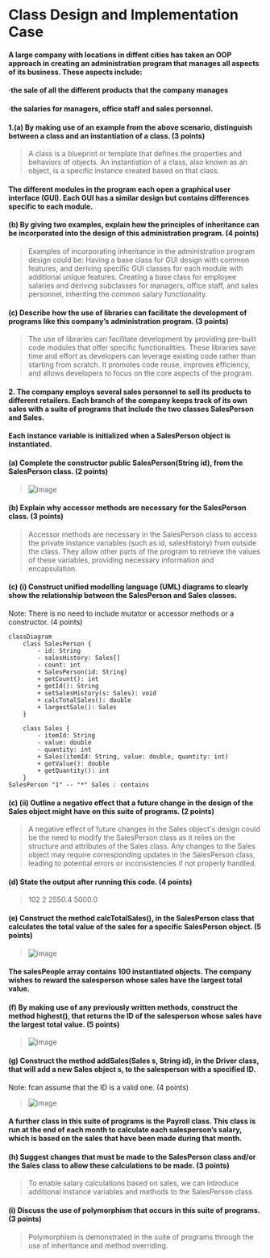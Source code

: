 # Class Design and Implementation Case

#### A large company with locations in diffent cities has taken an OOP approach in creating an administration program that manages all aspects of its business. These aspects include:
#### ·the sale of all the different products that the company manages
#### ·the salaries for managers, office staff and sales personnel.


#### 1.(a) By making use of an example from the above scenario, distinguish between a class and an instantiation of a class. (3 points)
> A class is a blueprint or template that defines the properties and behaviors of objects. An instantiation of a class, also known as an object, is a specific instance created based on that class.

#### The different modules in the program each open a graphical user interface (GUI). Each GUI has a similar design but contains differences specific to each module.

#### (b) By giving two examples, explain how the principles of inheritance can be incorporated into the design of this administration program. (4 points)
>Examples of incorporating inheritance in the administration program design could be:
>Having a base class for GUI design with common features, and deriving specific GUI classes for each module with additional unique features.
>Creating a base class for employee salaries and deriving subclasses for managers, office staff, and sales personnel, inheriting the common salary functionality.

#### (c) Describe how the use of libraries can facilitate the development of programs like this company’s administration program. (3 points)
> The use of libraries can facilitate development by providing pre-built code modules that offer specific functionalities. These libraries save time and effort as developers can leverage existing code rather than starting from scratch. It promotes code reuse, improves efficiency, and allows developers to focus on the core aspects of the program.

#### 2. The company employs several sales personnel to sell its products to different retailers. Each branch of the company keeps track of its own sales with a suite of programs that include the two classes SalesPerson and Sales.

#### Each instance variable is initialized when a SalesPerson object is instantiated.
#### (a) Complete the constructor public SalesPerson(String id), from the SalesPerson class. (2 points)
>![image](https://github.com/RandomKings/forum-oop/assets/127679190/a0f53852-5753-4f1a-a537-331f400e200b)


#### (b) Explain why accessor methods are necessary for the SalesPerson class. (3 points)
> Accessor methods are necessary in the SalesPerson class to access the private instance variables (such as id, salesHistory) from outside the class. They allow other parts of the program to retrieve the values of these variables, providing necessary information and encapsulation.

#### (c) (i) Construct unified modelling language (UML) diagrams to clearly show the relationship between the SalesPerson and Sales classes.
Note: There is no need to include mutator or accessor methods or a constructor. (4 points)
```mermaid
classDiagram
    class SalesPerson {
        - id: String
        - salesHistory: Sales[]
        - count: int
        + SalesPerson(id: String)
        + getCount(): int
        + getId(): String
        + setSalesHistory(s: Sales): void
        + calcTotalSales(): double
        + largestSale(): Sales
    }
    
    class Sales {
        - itemId: String
        - value: double
        - quantity: int
        + Sales(itemId: String, value: double, quantity: int)
        + getValue(): double
        + getQuantity(): int
    }
SalesPerson "1" -- "*" Sales : contains
```

#### (c) (ii) Outline a negative effect that a future change in the design of the Sales object might have on this suite of programs. (2 points)
>A negative effect of future changes in the Sales object's design could be the need to modify the SalesPerson class as it relies on the structure and attributes of the Sales class. Any changes to the Sales object may require corresponding updates in the SalesPerson class, leading to potential errors or inconsistencies if not properly handled.

#### (d) State the output after running this code. (4 points)
>102
2
2550.4
5000.0

#### (e) Construct the method calcTotalSales(), in the SalesPerson class that calculates the total value of the sales for a specific SalesPerson object. (5 points)
>![image](https://github.com/RandomKings/forum-oop/assets/127679190/0a95d8c7-4390-4545-bae4-9e51046fe53b)


#### The salesPeople array contains 100 instantiated objects. The company wishes to reward the salesperson whose sales have the largest total value.
#### (f) By making use of any previously written methods, construct the method highest(), that returns the ID of the salesperson whose sales have the largest total value. (5 points)
>![image](https://github.com/RandomKings/forum-oop/assets/127679190/5e3a8485-a299-4244-80f2-6bbcece09c72)

#### (g) Construct the method addSales(Sales s, String id), in the Driver class, that will add a new Sales object s, to the salesperson with a specified ID.
Note: 
fcan assume that the ID is a valid one. (4 points)
>![image](https://github.com/RandomKings/forum-oop/assets/127679190/c494ce95-f7f0-4502-a9b5-2460a01be8ff)

#### A further class in this suite of programs is the Payroll class. This class is run at the end of each month to calculate each salesperson’s salary, which is based on the sales that have been made during that month.
#### (h) Suggest changes that must be made to the SalesPerson class and/or the Sales class to allow these calculations to be made. (3 points)
>To enable salary calculations based on sales, we can introduce additional instance variables and methods to the SalesPerson class

#### (i) Discuss the use of polymorphism that occurs in this suite of programs. (3 points)
>Polymorphism is demonstrated in the suite of programs through the use of inheritance and method overriding.


